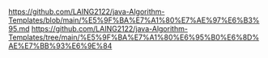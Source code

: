 https://github.com/LAING2122/java-Algorithm-Templates/blob/main/%E5%9F%BA%E7%A1%80%E7%AE%97%E6%B3%95.md
https://github.com/LAING2122/java-Algorithm-Templates/tree/main/%E5%9F%BA%E7%A1%80%E6%95%B0%E6%8D%AE%E7%BB%93%E6%9E%84

